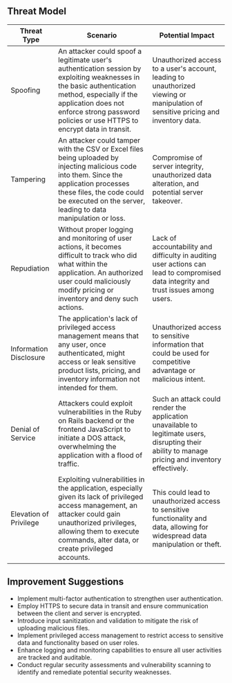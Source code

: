 ## Threat Model

| Threat Type | Scenario | Potential Impact |
|-------------|----------|------------------|
| Spoofing | An attacker could spoof a legitimate user's authentication session by exploiting weaknesses in the basic authentication method, especially if the application does not enforce strong password policies or use HTTPS to encrypt data in transit. | Unauthorized access to a user's account, leading to unauthorized viewing or manipulation of sensitive pricing and inventory data. |
| Tampering | An attacker could tamper with the CSV or Excel files being uploaded by injecting malicious code into them. Since the application processes these files, the code could be executed on the server, leading to data manipulation or loss. | Compromise of server integrity, unauthorized data alteration, and potential server takeover. |
| Repudiation | Without proper logging and monitoring of user actions, it becomes difficult to track who did what within the application. An authorized user could maliciously modify pricing or inventory and deny such actions. | Lack of accountability and difficulty in auditing user actions can lead to compromised data integrity and trust issues among users. |
| Information Disclosure | The application's lack of privileged access management means that any user, once authenticated, might access or leak sensitive product lists, pricing, and inventory information not intended for them. | Unauthorized access to sensitive information that could be used for competitive advantage or malicious intent. |
| Denial of Service | Attackers could exploit vulnerabilities in the Ruby on Rails backend or the frontend JavaScript to initiate a DOS attack, overwhelming the application with a flood of traffic. | Such an attack could render the application unavailable to legitimate users, disrupting their ability to manage pricing and inventory effectively. |
| Elevation of Privilege | Exploiting vulnerabilities in the application, especially given its lack of privileged access management, an attacker could gain unauthorized privileges, allowing them to execute commands, alter data, or create privileged accounts. | This could lead to unauthorized access to sensitive functionality and data, allowing for widespread data manipulation or theft. |


## Improvement Suggestions

- Implement multi-factor authentication to strengthen user authentication.
- Employ HTTPS to secure data in transit and ensure communication between the client and server is encrypted.
- Introduce input sanitization and validation to mitigate the risk of uploading malicious files.
- Implement privileged access management to restrict access to sensitive data and functionality based on user roles.
- Enhance logging and monitoring capabilities to ensure all user activities are tracked and auditable.
- Conduct regular security assessments and vulnerability scanning to identify and remediate potential security weaknesses.

